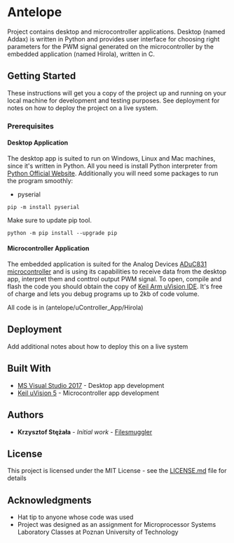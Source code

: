 # Antelope

Project contains desktop and microcontroller applications. Desktop (named Addax) is written in Python and provides user interface for choosing right parameters for the PWM signal generated on the microcontroller by the embedded application (named Hirola), written in C. 

## Getting Started

These instructions will get you a copy of the project up and running on your local machine for development and testing purposes. See deployment for notes on how to deploy the project on a live system.

### Prerequisites

#### Desktop Application

The desktop app is suited to run on Windows, Linux and Mac machines, since it's written in Python. All you need is install Python interpreter from [Python Official Website](https://www.python.org/). Additionally you will need some packages to run the program smoothly:

- pyserial

```
pip -m install pyserial
```

Make sure to update pip tool.

```
python -m pip install --upgrade pip
```

#### Microcontroller Application

The embedded application is suited for the Analog Devices [ADuC831 microcontroller](https://www.analog.com/media/en/technical-documentation/data-sheets/aduc831.pdf) and is using its capabilities to receive data from the desktop app, interpret them and conttrol output PWM signal. To open, compile and flash the code you should obtain the copy of [Keil Arm uVision IDE](http://www2.keil.com/mdk5/uvision/). It's free of charge and lets you debug programs up to 2kb of code volume.

All code is in (antelope/uController_App/Hirola)

## Deployment

Add additional notes about how to deploy this on a live system

## Built With

* [MS Visual Studio 2017](http://www.dropwizard.io/1.0.2/docs/) - Desktop app development
* [Keil uVision 5](http://www2.keil.com/mdk5/uvision/) - Microcontroller app development

## Authors

* **Krzysztof Stężała** - *Initial work* - [Filesmuggler](https://github.com/filesmuggler)

## License

This project is licensed under the MIT License - see the [LICENSE.md](LICENSE.md) file for details

## Acknowledgments

* Hat tip to anyone whose code was used
* Project was designed as an assignment for Microprocessor Systems Laboratory Classes at Poznan University of Technology

